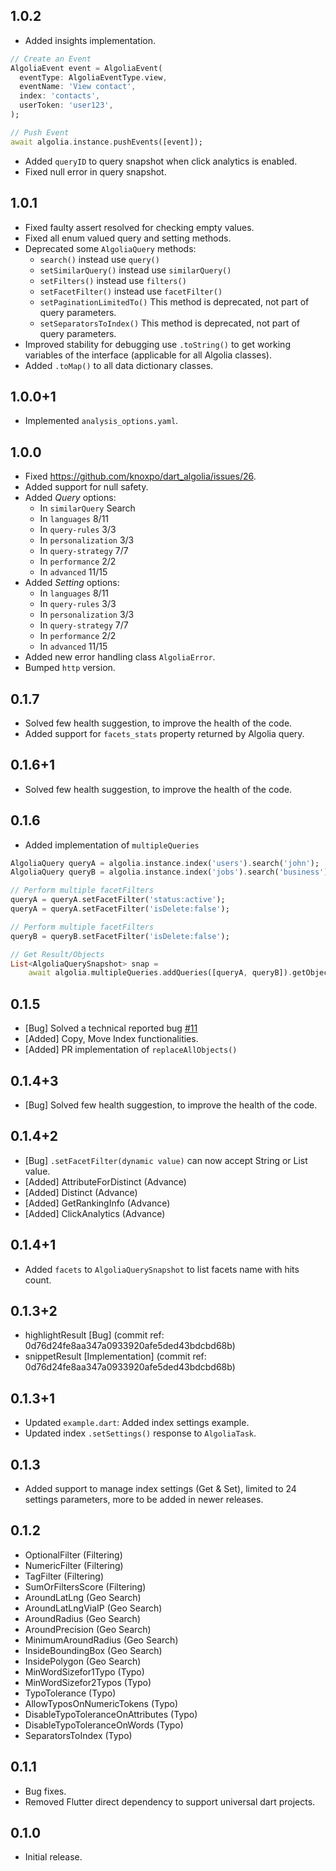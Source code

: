 ## 1.0.2

* Added insights implementation.

```dart
// Create an Event
AlgoliaEvent event = AlgoliaEvent(
  eventType: AlgoliaEventType.view,
  eventName: 'View contact',
  index: 'contacts',
  userToken: 'user123',
);

// Push Event
await algolia.instance.pushEvents([event]);
```

* Added `queryID` to query snapshot when click analytics is enabled.
* Fixed null error in query snapshot.

## 1.0.1

* Fixed faulty assert resolved for checking empty values.
* Fixed all enum valued query and setting methods.
* Deprecated some `AlgoliaQuery` methods:
  * `search()` instead use `query()`
  * `setSimilarQuery()` instead use `similarQuery()`
  * `setFilters()` instead use `filters()`
  * `setFacetFilter()` instead use `facetFilter()`
  * `setPaginationLimitedTo()` This method is deprecated, not part of query parameters.
  * `setSeparatorsToIndex()` This method is deprecated, not part of query parameters.
* Improved stability for debugging use `.toString()` to get working variables of the interface (applicable for all Algolia classes).
* Added `.toMap()` to all data dictionary classes.

## 1.0.0+1

* Implemented `analysis_options.yaml`.

## 1.0.0

* Fixed https://github.com/knoxpo/dart_algolia/issues/26.
* Added support for null safety.
* Added _Query_ options:
  * In `similarQuery` Search
  * In `languages` 8/11
  * In `query-rules` 3/3
  * In `personalization` 3/3
  * In `query-strategy` 7/7
  * In `performance` 2/2
  * In `advanced` 11/15
* Added _Setting_ options:
  * In `languages` 8/11
  * In `query-rules` 3/3
  * In `personalization` 3/3
  * In `query-strategy` 7/7
  * In `performance` 2/2
  * In `advanced` 11/15
* Added new error handling class `AlgoliaError`.
* Bumped `http` version.

## 0.1.7

* Solved few health suggestion, to improve the health of the code.
* Added support for `facets_stats` property returned by Algolia query.

## 0.1.6+1

* Solved few health suggestion, to improve the health of the code.

## 0.1.6

* Added implementation of `multipleQueries`

```dart
AlgoliaQuery queryA = algolia.instance.index('users').search('john');
AlgoliaQuery queryB = algolia.instance.index('jobs').search('business');

// Perform multiple facetFilters
queryA = queryA.setFacetFilter('status:active');
queryA = queryA.setFacetFilter('isDelete:false');

// Perform multiple facetFilters
queryB = queryB.setFacetFilter('isDelete:false');

// Get Result/Objects
List<AlgoliaQuerySnapshot> snap =
    await algolia.multipleQueries.addQueries([queryA, queryB]).getObjects();
  ```

## 0.1.5

* [Bug] Solved a technical reported bug [#11](https://github.com/knoxpo/dart_algolia/issues/11)
* [Added] Copy, Move Index functionalities.
* [Added] PR implementation of `replaceAllObjects()`

## 0.1.4+3

* [Bug] Solved few health suggestion, to improve the health of the code.

## 0.1.4+2

* [Bug] `.setFacetFilter(dynamic value)` can now accept String or List<String> value.
* [Added] AttributeForDistinct (Advance)
* [Added] Distinct (Advance)
* [Added] GetRankingInfo (Advance)
* [Added] ClickAnalytics (Advance)

## 0.1.4+1

* Added `facets` to `AlgoliaQuerySnapshot` to list facets name with hits count.

## 0.1.3+2

* highlightResult [Bug] (commit ref: 0d76d24fe8aa347a0933920afe5ded43bdcbd68b)
* snippetResult [Implementation] (commit ref: 0d76d24fe8aa347a0933920afe5ded43bdcbd68b)

## 0.1.3+1

* Updated `example.dart`: Added index settings example.
* Updated index `.setSettings()` response to `AlgoliaTask`.

## 0.1.3

* Added support to manage index settings (Get & Set), limited to 24 settings parameters, more to be added in newer releases.

## 0.1.2

* OptionalFilter (Filtering)
* NumericFilter (Filtering)
* TagFilter (Filtering)
* SumOrFiltersScore (Filtering)
* AroundLatLng (Geo Search)
* AroundLatLngViaIP (Geo Search)
* AroundRadius (Geo Search)
* AroundPrecision (Geo Search)
* MinimumAroundRadius (Geo Search)
* InsideBoundingBox (Geo Search)
* InsidePolygon (Geo Search)
* MinWordSizefor1Typo (Typo)
* MinWordSizefor2Typos (Typo)
* TypoTolerance (Typo)
* AllowTyposOnNumericTokens (Typo)
* DisableTypoToleranceOnAttributes (Typo)
* DisableTypoToleranceOnWords (Typo)
* SeparatorsToIndex (Typo)

## 0.1.1

* Bug fixes.
* Removed Flutter direct dependency to support universal dart projects.

## 0.1.0

* Initial release.
